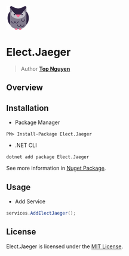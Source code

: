 ﻿![Logo](../../../Logo.png)
# Elect.Jaeger
> Author [**Top Nguyen**](http://topnguyen.net)

## Overview

## Installation
- Package Manager
```
PM> Install-Package Elect.Jaeger
```
- .NET CLI
```
dotnet add package Elect.Jaeger
```

See more information in [Nuget Package](https://www.nuget.org/packages/Elect.Jaeger/).

## Usage

- Add Service

```c#
services.AddElectJaeger();
```
## License
Elect.Jaeger is licensed under the [MIT License](../../../LICENSE).
